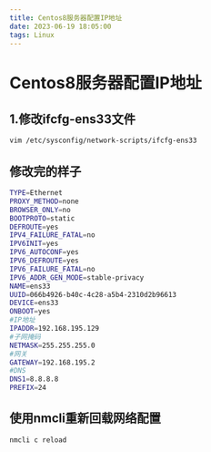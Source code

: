```yaml
---
title: Centos8服务器配置IP地址
date: 2023-06-19 18:05:00
tags: Linux
---
```


# Centos8服务器配置IP地址

## 1.修改ifcfg-ens33文件

```bash
vim /etc/sysconfig/network-scripts/ifcfg-ens33
```

## 修改完的样子

```bash
TYPE=Ethernet
PROXY_METHOD=none
BROWSER_ONLY=no
BOOTPROTO=static
DEFROUTE=yes
IPV4_FAILURE_FATAL=no
IPV6INIT=yes
IPV6_AUTOCONF=yes
IPV6_DEFROUTE=yes
IPV6_FAILURE_FATAL=no
IPV6_ADDR_GEN_MODE=stable-privacy
NAME=ens33
UUID=066b4926-b40c-4c28-a5b4-2310d2b96613
DEVICE=ens33
ONBOOT=yes
#IP地址
IPADDR=192.168.195.129
#子网掩码
NETMASK=255.255.255.0
#网关
GATEWAY=192.168.195.2
#DNS
DNS1=8.8.8.8
PREFIX=24
```

## 使用nmcli重新回载网络配置

```bash
nmcli c reload
```
